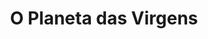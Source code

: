 ---
Numero: 513
title: O Planeta das Virgens
Autor: Poul Anderson
Co-autor: 
Ano-de-Publicacao: 2000
Titulo-original: Virgin Planet
Tradutor: Alexandra Santos Tavares
Co-tradutor: 
Ano-de-edicao: 1959
alias: Poul-Anderson
Autor2-alias: 
Tradutor1-alias: Alexandra-Santos-Tavares
Tradutor2-alias: 
Titulo-link: 513-O-Planeta-das-Virgens
Capa: António Pedro
pags: 210
Capa-link: Antonio-Pedro
---